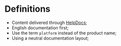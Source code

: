 # Definitions

- Content delivered through [HelpDocs](http://helpdocs.io);
- English documentation first;
- Use the term `platform` instead of the product name;
- Using a neutral documentation layout;
